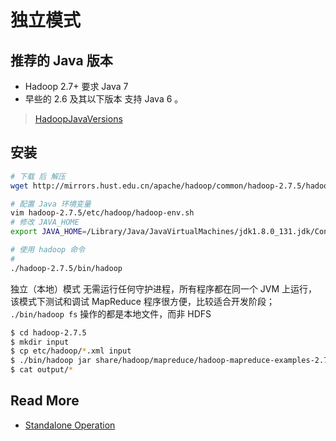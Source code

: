 
# 独立模式

## 推荐的 Java 版本 

- Hadoop 2.7+ 要求 Java 7 
- 早些的 2.6 及其以下版本 支持 Java 6 。

> [HadoopJavaVersions](https://wiki.apache.org/hadoop/HadoopJavaVersions)



## 安装

``` bash
# 下载 后 解压
wget http://mirrors.hust.edu.cn/apache/hadoop/common/hadoop-2.7.5/hadoop-2.7.5.tar.gz

# 配置 Java 环境变量
vim hadoop-2.7.5/etc/hadoop/hadoop-env.sh
# 修改 JAVA_HOME
export JAVA_HOME=/Library/Java/JavaVirtualMachines/jdk1.8.0_131.jdk/Contents/Home/

# 使用 hadoop 命令
# 
./hadoop-2.7.5/bin/hadoop

```

独立（本地）模式 无需运行任何守护进程，所有程序都在同一个 JVM 上运行，该模式下测试和调试 MapReduce 程序很方便，比较适合开发阶段；
`./bin/hadoop fs` 操作的都是本地文件，而非 HDFS

``` bash
$ cd hadoop-2.7.5
$ mkdir input
$ cp etc/hadoop/*.xml input
$ ./bin/hadoop jar share/hadoop/mapreduce/hadoop-mapreduce-examples-2.7.5.jar grep input output 'dfs[a-z.]+'
$ cat output/*
```


## Read More

- [Standalone Operation](http://hadoop.apache.org/docs/current/hadoop-project-dist/hadoop-common/SingleCluster.html#Standalone_Operation)
